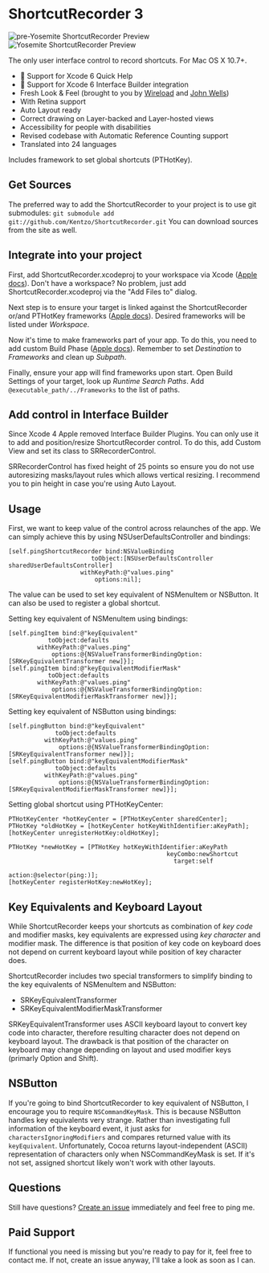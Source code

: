 ShortcutRecorder 3
====================
![pre-Yosemite ShortcutRecorder Preview](Demo/example.png)
![Yosemite ShortcutRecorder Preview](Demo/example-yosemite.png)

The only user interface control to record shortcuts. For Mac OS X 10.7+.

- :microscope: Support for Xcode 6 Quick Help
- :microscope: Support for Xcode 6 Interface Builder integration
- Fresh Look & Feel (brought to you by [Wireload](http://wireload.net) and [John Wells](https://github.com/jwells89))
- With Retina support
- Auto Layout ready
- Correct drawing on Layer-backed and Layer-hosted views
- Accessibility for people with disabilities
- Revised codebase with Automatic Reference Counting support
- Translated into 24 languages

Includes framework to set global shortcuts (PTHotKey).

Get Sources
-----------
The preferred way to add the ShortcutRecorder to your project is to use git submodules:
`git submodule add git://github.com/Kentzo/ShortcutRecorder.git`
You can download sources from the site as well.

Integrate into your project
---------------------------
First, add ShortcutRecorder.xcodeproj to your workspace via Xcode ([Apple docs](https://developer.apple.com/library/mac/recipes/xcode_help-structure_navigator/articles/Adding_an_Existing_Project_to_a_Workspace.html)). Don't have a workspace? No problem, just add ShortcutRecorder.xcodeproj via the "Add Files to" dialog.

Next step is to ensure your target is linked against the ShortcutRecorder or/and PTHotKey frameworks ([Apple docs](http://developer.apple.com/library/ios/#recipes/xcode_help-project_editor/Articles/AddingaLibrarytoaTarget.html#//apple_ref/doc/uid/TP40010155-CH17)). Desired frameworks will be listed under *Workspace*.

Now it's time to make frameworks part of your app. To do this, you need to add custom Build Phase ([Apple docs](http://developer.apple.com/library/ios/#recipes/xcode_help-project_editor/Articles/CreatingaCopyFilesBuildPhase.html)). Remember to set *Destination* to *Frameworks* and clean up *Subpath*.

Finally, ensure your app will find frameworks upon start. Open Build Settings of your target, look up *Runtime Search Paths*. Add `@executable_path/../Frameworks` to the list of paths.

Add control in Interface Builder
--------------------------------
Since Xcode 4 Apple removed Interface Builder Plugins. You can only use it to add and position/resize ShortcutRecorder control. To do this, add Custom View and set its class to SRRecorderControl.

SRRecorderControl has fixed height of 25 points so ensure you do not use autoresizing masks/layout rules which allows vertical resizing. I recommend you to pin height in case you're using Auto Layout.

Usage
-----
First, we want to keep value of the control across relaunches of the app. We can simply achieve this by using NSUserDefaultsController and bindings:

    [self.pingShortcutRecorder bind:NSValueBinding
                           toObject:[NSUserDefaultsController sharedUserDefaultsController]
                        withKeyPath:@"values.ping"
                            options:nil];

The value can be used to set key equivalent of NSMenuItem or NSButton. It can also be used to register a global shortcut.

Setting key equivalent of NSMenuItem using bindings:

    [self.pingItem bind:@"keyEquivalent"
               toObject:defaults
            withKeyPath:@"values.ping"
                options:@{NSValueTransformerBindingOption: [SRKeyEquivalentTransformer new]}];
    [self.pingItem bind:@"keyEquivalentModifierMask"
               toObject:defaults
            withKeyPath:@"values.ping"
                options:@{NSValueTransformerBindingOption: [SRKeyEquivalentModifierMaskTransformer new]}];

Setting key equivalent of NSButton using bindings:

    [self.pingButton bind:@"keyEquivalent"
                 toObject:defaults
              withKeyPath:@"values.ping"
                  options:@{NSValueTransformerBindingOption: [SRKeyEquivalentTransformer new]}];
    [self.pingButton bind:@"keyEquivalentModifierMask"
                 toObject:defaults
              withKeyPath:@"values.ping"
                  options:@{NSValueTransformerBindingOption: [SRKeyEquivalentModifierMaskTransformer new]}];

Setting global shortcut using PTHotKeyCenter:

    PTHotKeyCenter *hotKeyCenter = [PTHotKeyCenter sharedCenter];
    PTHotKey *oldHotKey = [hotKeyCenter hotKeyWithIdentifier:aKeyPath];
    [hotKeyCenter unregisterHotKey:oldHotKey];

    PTHotKey *newHotKey = [PTHotKey hotKeyWithIdentifier:aKeyPath
                                                keyCombo:newShortcut
                                                  target:self
                                                  action:@selector(ping:)];
    [hotKeyCenter registerHotKey:newHotKey];

Key Equivalents and Keyboard Layout
----------------------------------------------------
While ShortcutRecorder keeps your shortcuts as combination of *key code* and modifier masks, key equivalents are expressed using *key character* and modifier mask. The difference is that position of key code on keyboard does not depend on current keyboard layout while position of key character does.

ShortcutRecorder includes two special transformers to simplify binding to the key equivalents of NSMenuItem and NSButton:

- SRKeyEquivalentTransformer
- SRKeyEquivalentModifierMaskTransformer

SRKeyEquivalentTransformer uses ASCII keyboard layout to convert key code into character, therefore resulting character does not depend on keyboard layout.
The drawback is that position of the character on keyboard may change depending on layout and used modifier keys (primarly Option and Shift).

NSButton
--------
If you're going to bind ShortcutRecorder to key equivalent of NSButton, I encourage you to require `NSCommandKeyMask`.
This is because NSButton handles key equivalents very strange. Rather than investigating full information of the keyboard event, it just asks for `charactersIgnoringModifiers`
and compares returned value with its `keyEquivalent`. Unfortunately, Cocoa returns layout-independent (ASCII) representation of characters only when NSCommandKeyMask is set.
If it's not set, assigned shortcut likely won't work with other layouts.

Questions
---------
Still have questions? [Create an issue](https://github.com/Kentzo/ShortcutRecorder/issues/new) immediately and feel free to ping me.

Paid Support
------------
If functional you need is missing but you're ready to pay for it, feel free to contact me. If not, create an issue anyway, I'll take a look as soon as I can.
